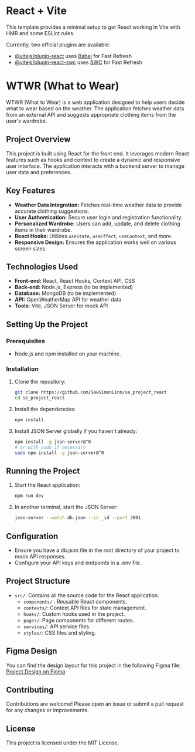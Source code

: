 # React + Vite

This template provides a minimal setup to get React working in Vite with HMR and some ESLint rules.

Currently, two official plugins are available:

- [@vitejs/plugin-react](https://github.com/vitejs/vite-plugin-react/blob/main/packages/plugin-react/README.md) uses [Babel](https://babeljs.io/) for Fast Refresh
- [@vitejs/plugin-react-swc](https://github.com/vitejs/vite-plugin-react-swc) uses [SWC](https://swc.rs/) for Fast Refresh

# WTWR (What to Wear)

WTWR (What to Wear) is a web application designed to help users decide what to wear based on the weather. The application fetches weather data from an external API and suggests appropriate clothing items from the user's wardrobe.

## Project Overview

This project is built using React for the front end. It leverages modern React features such as hooks and context to create a dynamic and responsive user interface. The application interacts with a backend server to manage user data and preferences.

## Key Features

- **Weather Data Integration:** Fetches real-time weather data to provide accurate clothing suggestions.
- **User Authentication:** Secure user login and registration functionality.
- **Personalized Wardrobe:** Users can add, update, and delete clothing items in their wardrobe.
- **React Hooks:** Utilizes `useState`, `useEffect`, `useContext`, and more.
- **Responsive Design:** Ensures the application works well on various screen sizes.

## Technologies Used

- **Front-end:** React, React Hooks, Context API, CSS
- **Back-end:** Node.js, Express (to be implemented)
- **Database:** MongoDB (to be implemented)
- **API:** OpenWeatherMap API for weather data
- **Tools:** Vite, JSON Server for mock API

## Setting Up the Project

### Prerequisites

- Node.js and npm installed on your machine.

### Installation

1. Clone the repository:

   ```bash
   git clone https://github.com/SawSimonLinn/se_project_react
   cd se_project_react
   ```

2. Install the dependencies:

   ```bash
   npm install
   ```

3. Install JSON Server globally if you haven't already:

   ```bash
   npm install -g json-server@^0
   # or with sudo if necessary
   sudo npm install -g json-server@^0
   ```

## Running the Project

1.  Start the React application:

    ```bash
    npm run dev
    ```

2.  In another terminal, start the JSON Server:

    ```bash
    json-server --watch db.json --id _id --port 3001
    ```

## Configuration

- Ensure you have a db.json file in the root directory of your project to mock API responses.
- Configure your API keys and endpoints in a .env file.

## Project Structure

- `src/`: Contains all the source code for the React application.
  - `components/` : Reusable React components.
  - `contexts/`: Context API files for state management.
  - `hooks/`: Custom hooks used in the project.
  - `pages/`: Page components for different routes.
  - `services/`: API service files.
  - `styles/`: CSS files and styling.

## Figma Design

You can find the design layout for this project in the following Figma file: [Project Design on Figma](https://www.figma.com/design/F03bTb81Pw8IDPj5Y9rc5i/Sprint-10-%7C-WTWR?node-id=311-433&t=b4cYtCWdvm2csvLg-0)

## Contributing

Contributions are welcome! Please open an issue or submit a pull request for any changes or improvements.

## License

This project is licensed under the MIT License.
